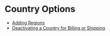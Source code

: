 # Country Options

* [Adding Regions](./adding-regions/README.md)
* [Deactivating a Country for Billing or Shipping](./deactivating-a-country-for-billing-or-shipping/README.md)
